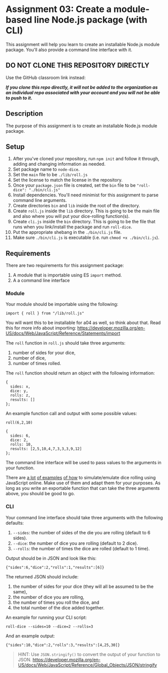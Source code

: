# Assignment 03: Create a module-based line Node.js package (with CLI)

This assignment will help you learn to create an installable Node.js module package. You'll also provide a command line interface with it. 

## DO NOT CLONE THIS REPOSITORY DIRECTLY

Use the GitHub classroom link instead: 

**_If you clone this repo directly, it will not be added to the organization as an individual repo associated with your account and you will not be able to push to it._**

## Description

The purpose of this assignment is to create an installable Node.js module package.

## Setup

1. After you've cloned your repository, run `npm init` and follow it through, adding and changing information as needed. 
2. Set package name to `node-dice`. 
2. Set the `main` file to be `./lib/roll.js`
3. Set the license to match the license in the repository.
4. Once your `package.json` file is created, set the `bin` file to be `"roll-dice": "./bin/cli.js"`
5. Install dependencies. You'll need minimist for this assignment to parse command line arguments.
6. Create directories `bin` and `lib` inside the root of the directory.
7. Create `roll.js` inside the `lib` directory. This is going to be the main file and also where you will put your dice-rolling function(s). 
8. Create `cli.js` inside the `bin` directory. This is going to be the file that runs when you link/install the package and run `roll-dice`.
9. Put the appropriate shebang in the `./bin/cli.js` file. 
10. Make sure `./bin/cli.js` is executable (i.e. run `chmod +x ./bin/cli.js`). 

## Requirements

There are two requirements for this assignment package:

1. A module that is importable using ES `import` method.
2. A a command line interface

### Module

Your module should be importable using the following:

`import { roll } from "/lib/roll.js"`

You will want this to be installable for a04 as well, so think about that. Read this for more info about importing: https://developer.mozilla.org/en-US/docs/Web/JavaScript/Reference/Statements/import

The `roll` function in `roll.js` should take three arguments:

1. number of sides for your dice, 
2. number of dice,
3. number of times rolled. 

The `roll` function should return an object with the following information:

```
{
  sides: x,
  dice: y,
  rolls: z,
  results: []
};
```

An example function call and output with some possible values:

```
roll(6,2,10)
```

```
{
  sides: 6,
  dice: 2,
  rolls: 10,
  results: [2,5,10,4,7,3,3,3,9,12]
};
```

The command line interface will be used to pass values to the arguments in your function.

There are [a lot](https://rocambille.github.io/en/2019/07/30/how-to-roll-a-dice-in-javascript/) [of examples](https://codepen.io/Pyremell/pen/eZGGXX/) [of how](https://www.geeksforgeeks.org/building-a-dice-game-using-javascript/) to simulate/emulate dice rolling using JavaScript online. Make use of them and adapt them for your purposes. As long as you write an exportable function that can take the three arguments above, you should be good to go.

### CLI

Your command line interface should take three arguments with the following defaults:

1. `--sides`: the number of sides of the die you are rolling (default to 6 sides).
2. `--dice`: the number of dice you are rolling (default to 2 dice).
3. `--rolls`: the number of times the dice are rolled (default to 1 time).

Output should be in JSON and look like this: 

```
{"sides":6,"dice":2,"rolls":1,"results":[6]}
```

The returned JSON should include:

1. the number of sides for your dice (they will all be assumed to be the same),
2. the number of dice you are rolling,
3. the number of times you roll the dice, and
4. the total number of the dice added together.

An example for running your CLI script:

```
roll-dice --sides=10 --dice=2 --rolls=3
```

And an example output:
```
{"sides":10,"dice":2,"rolls":3,"results":[4,25,30]}
```

> HINT: Use `JSON.stringify()` to convert the output of your function to JSON. https://developer.mozilla.org/en-US/docs/Web/JavaScript/Reference/Global_Objects/JSON/stringify
